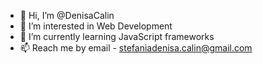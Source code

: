 - 👋 Hi, I’m @DenisaCalin
- 👀 I’m interested in Web Development
- 🌱 I’m currently learning JavaScript frameworks
- 📫 Reach me by email - stefaniadenisa.calin@gmail.com
